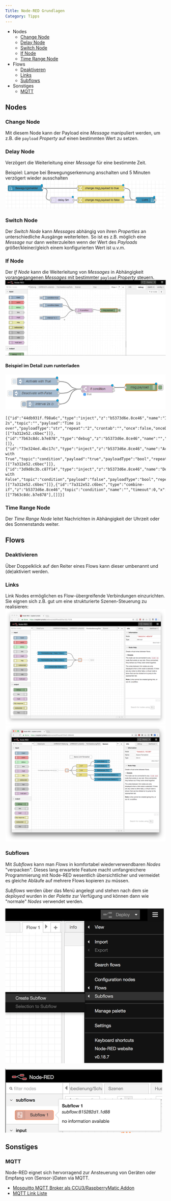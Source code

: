 ```yaml
---
Title: Node-RED Grundlagen
Category: Tipps
---
```


* Nodes
  * [Change Node](#change-node)
  * [Delay Node](#delay-node)
  * [Switch Node](#switch-node)
  * [If Node](#if-node)
  * [Time Range Node](#time-range)
* Flows
  * [Deaktiveren](#deaktivieren)
  * [Links](#links)
  * [Subflows](#subflows)
* Sonstiges  
  * [MQTT](#mqtt)

## Nodes

### Change Node

Mit diesem Node kann der Payload eine _Message_ manipuliert werden, um z.B. die `payload` _Property_ auf einen bestimmten Wert zu setzen.

### Delay Node

Verzögert die Weiterleitung einer _Message_ für eine bestimmte Zeit.

Beispiel: Lampe bei Bewegungserkennung anschalten und 5 Minuten verzögert wieder ausschalten ![](images/delay-1.png)

### Switch Node

Der _Switch Node_ kann _Messages_ abhängig von ihren _Properties_ an unterschiedliche Ausgänge weiterleiten. So ist es z.B. möglich eine _Message_ nur dann weiterzuleiten wenn der Wert des _Payloads_ größer/kleiner/gleich einem konfigurierten Wert ist u.v.m.

### If Node

Der _If Node_ kann die Weiterleitung von _Messages_ in Abhängigkeit vorangegangenen _Messages_ mit bestimmter `payload` _Property_ steuern. ![](images/if-1.mov.gif)

#### Beispiel im Detail zum runterladen
![if condition zum ausprobieren](https://github.com/drose28357/Pictures/blob/master/RedMatic-Flow-If-Condition.png)

```
[{"id":"44db931f.f98a6c","type":"inject","z":"b5373d6e.8ce46","name":"Interval 2s","topic":"","payload":"Time is over","payloadType":"str","repeat":"2","crontab":"","once":false,"onceDelay":0.1,"x":179,"y":695,"wires":[["7a312e52.c6bec"]]},{"id":"7b63c8dc.b7e878","type":"debug","z":"b5373d6e.8ce46","name":"","active":true,"tosidebar":true,"console":false,"tostatus":false,"complete":"false","x":612,"y":622,"wires":[]},{"id":"73e324ed.4bc17c","type":"inject","z":"b5373d6e.8ce46","name":"Acitvate with True","topic":"condition","payload":"true","payloadType":"bool","repeat":"","crontab":"","once":false,"onceDelay":0.1,"x":157,"y":596,"wires":[["7a312e52.c6bec"]]},{"id":"3d9d8c3b.c87f14","type":"inject","z":"b5373d6e.8ce46","name":"Deactivate with False","topic":"condition","payload":"false","payloadType":"bool","repeat":"","crontab":"","once":false,"onceDelay":0.1,"x":149,"y":648,"wires":[["7a312e52.c6bec"]]},{"id":"7a312e52.c6bec","type":"combine-if","z":"b5373d6e.8ce46","topic":"condition","name":"","timeout":0,"x":419.70001220703125,"y":629,"wires":[["7b63c8dc.b7e878"],[]]}]
```

### Time Range Node

Der _Time Range Node_ leitet Nachrichten in Abhängigkeit der Uhrzeit oder des Sonnenstands weiter. 

## Flows

### Deaktivieren

Über Doppelklick auf den Reiter eines Flows kann dieser umbenannt und (de)aktiviert werden.

### Links

Link Nodes ermöglichen es Flow-übergreifende Verbindungen einzurichten. Sie eignen sich z.B. gut um eine strukturierte Szenen-Steuerung zu realisieren:
![](images/link-1.png)
![](images/link-2.png)

### Subflows

Mit _Subflows_ kann man _Flows_ in komfortabel wiederverwendbaren _Nodes_ "verpacken". Dieses lang erwartete Feature macht umfangreichere Programmierung mit Node-RED wesentlich übersichtlicher und vermeidet es gleiche Abläufe auf mehrere Flows kopieren zu müssen.

_Subflows_ werden über das Menü angelegt und stehen nach dem sie _deployed_ wurden in der _Palette_ zur Verfügung und können dann wie "normale" _Nodes_ verwendet werden.

![](images/subflow-1.png)

![](images/subflow-2.png)

## Sonstiges

### MQTT

Node-RED eignet sich hervorragend zur Ansteuerung von Geräten oder Empfang von (Sensor-)Daten via MQTT.

* [Mosquitto MQTT Broker als CCU3/RaspberryMatic Addon](https://github.com/hobbyquaker/ccu-addon-mosquitto)
* [MQTT Link Liste](https://github.com/hobbyquaker/awesome-mqtt)